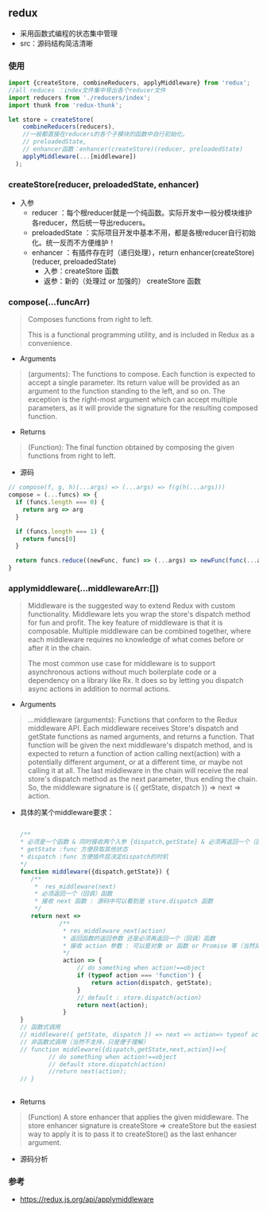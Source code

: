 ## redux
- 采用函数式编程的状态集中管理
- src：源码结构简洁清晰

### 使用
```js
import {createStore, combineReducers, applyMiddleware} from 'redux';
//all reduces ：index文件集中导出各个reducer文件
import reducers from './reducers/index';
import thunk from 'redux-thunk'; 

let store = createStore(
    combineReducers(reducers),
    //一般都直接在reducers的各个子模块的函数中自行初始化。
    // preloadedState,
    // enhancer函数：enhancer(createStore)(reducer, preloadedState)
    applyMiddleware(...[middleware])
  );
```

### createStore(reducer, preloadedState, enhancer)
- 入参
  - reducer ：每个根reducer就是一个纯函数。实际开发中一般分模块维护各reducer，然后统一导出reducers。
  - preloadedState ：实际项目开发中基本不用，都是各根reducer自行初始化。统一反而不方便维护！
  - enhancer ：有插件存在时（递归处理），return enhancer(createStore)(reducer, preloadedState) 
    - 入参：createStore 函数
    - 返参：新的（处理过 or 加强的） createStore 函数

### compose(...funcArr)
> Composes functions from right to left.
>
> This is a functional programming utility, and is included in Redux as a convenience.

- Arguments
> (arguments): The functions to compose. Each function is expected to accept a single parameter. Its return value will be provided as an argument to the function standing to the left, and so on. The exception is the right-most argument which can accept multiple parameters, as it will provide the signature for the resulting composed function.
- Returns
> (Function): The final function obtained by composing the given functions from right to left.
- 源码 
```js
// compose(f, g, h)(...args) => (...args) => f(g(h(...args)))
compose = (...funcs) => {
  if (funcs.length === 0) {
    return arg => arg
  }

  if (funcs.length === 1) {
    return funcs[0]
  }

  return funcs.reduce((newFunc, func) => (...args) => newFunc(func(...args)))
}

```


### applymiddleware(...middlewareArr:[])
> Middleware is the suggested way to extend Redux with custom functionality. Middleware lets you wrap the store's dispatch method for fun and profit. The key feature of middleware is that it is composable. Multiple middleware can be combined together, where each middleware requires no knowledge of what comes before or after it in the chain.
> 
> The most common use case for middleware is to support asynchronous actions without much boilerplate code or a dependency on a library like Rx. It does so by letting you dispatch async actions in addition to normal actions.
- Arguments
>  ...middleware (arguments): Functions that conform to the Redux middleware API. Each middleware receives Store's dispatch and getState functions as named arguments, and returns a function. That function will be given the next middleware's dispatch method, and is expected to return a function of action calling next(action) with a potentially different argument, or at a different time, or maybe not calling it at all. The last middleware in the chain will receive the real store's dispatch method as the next parameter, thus ending the chain. So, the middleware signature is ({ getState, dispatch }) => next => action.
- 具体的某个middleware要求：
  ```js
  
  /**
  * 必须是一个函数 & 同时接收两个入参 {dispatch,getState} & 必须再返回一个（回调）函数；方便后续插件使用
  * getState :func 方便获取其他状态 
  * dispatch :func 方便插件层决定dispatch的时机
  */
  function middleware({dispatch,getState}) {  
     /**
      *  res_middleware(next)
      * 必须返回一个（回调）函数
      * 接收 next 函数 : 源码中可以看到是 store.dispatch 函数
      */
     return next => 
             /**
              * res_middleware_next(action)
              * 返回函数的返回参数 还是必须再返回一个（回调）函数
              * 接收 action 参数 : 可以是对象 or 函数 or Promise 等（当然非对象格式需要插件层先行处理）
              */
              action => {
                  // do something when action!==object 
                  if (typeof action === 'function') {
                      return action(dispatch, getState);
                  }
                  // default : store.dispatch(action)
                  return next(action);
              }
  }
  // 函数式调用
  // middleware({ getState, dispatch }) => next => action=> typeof action === 'function' ? action(dispatch, getState) : next(action)
  // 非函数式调用（当然不支持，只是便于理解）
  // function middleware({dispatch,getState,next,action})=>{
          // do something when action!==object 
          // default store.dispatch(action)
          //return next(action);
  // }
 
  ```
- Returns
> (Function) A store enhancer that applies the given middleware. The store enhancer signature is createStore => createStore but the easiest way to apply it is to pass it to createStore() as the last enhancer argument.
- 源码分析

  
### 参考
- https://redux.js.org/api/applymiddleware